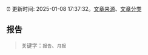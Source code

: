 :alarm_clock: 更新时间: 2025-01-08 17:37:32。[文章来源](/README.md)、[文章分类](/TAGS.md)

## 报告


> 关键字：`报告`、`月报`




